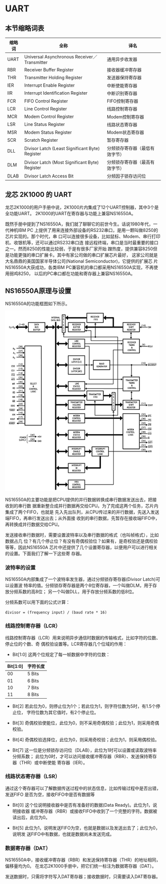 # UART
## 本节缩略词表

缩略词 | 全称 | 译名
-------|------|------
UART | Universal Asynchronous Receiver／Transmitter | 通用异步收发器
RBR | Receiver Buffer Register | 接收器缓冲寄存器
THR | Transmitter Holding Register | 发送器保持寄存器
IER | Interrupt Enable Register | 中断使能寄存器
IIR | Interrupt Identification Register | 中断识别寄存器
FCR | FIFO Control Register | FIFO控制寄存器
LCR | Line Control Register | 线路控制寄存器
MCR | Modem Control Register | Modem控制寄存器
LSR | Line Status Register | 线路状态寄存器
MSR | Modem Status Register | Modem状态寄存器
SCR | Scratch Register | 暂存寄存器
DLL | Divisor Latch (Least Significant Byte) Register | 分频锁存寄存器（最低有效字节）
DLM | Divisor Latch (Most Significant Byte) Register | 分频锁存寄存器（最高有效字节）
DLAB | Divisor Latch Access Bit | 分频因子锁存访问位


## 龙芯 2K1000 的 UART
龙芯2K1000的用户手册中说，2K1000片内集成了12个UART控制器，其中3个是全功能UART。
2K1000的UART在寄存器与功能上兼容NS16550A。

既然手册中提到了NS16550A，我们就了聊聊它的前世今生。话说1980年代，一代神机IBM PC
上提供了用来连接外部设备的RS232串口，是用一颗叫做8250的芯片实现的。那个时代，串
口可以连接很多设备，比如鼠标、Modem、串行打印机、收银机等，还可以通过RS232串口连
接远程终端，串口是当时最重要的接口之一。然而8250的性能比较弱，于是有很多厂家开始
蹭热度，提供兼容8250但是功能更强的串口扩展卡。其中有家公司做的串口扩展芯片最好，
这家公司就是大名鼎鼎的美国国家半导体公司(National Semiconductor)，它提供的扩展芯
片NS16550A大获成功，各类IBM PC兼容机的串口都采用NS16550A实现，不再使用弱鸡8250，
以后的PC串口都在功能和寄存器上兼容NS16550A。

## NS16550A原理与设置
NS16550A的功能框图如下所示。

<img src="images/ns16550-blocks.jpg" width="500px">

NS16550A的主要功能是把CPU提供的并行数据转换成串行数据发送出去，把接收到的串行数
据重新整合成并行数据再交给CPU。为了完成这两个任务，芯片内集成了两个FIFO，也就是
先入先出队列，从CPU传过来的并行数据，先送入发送端FIFO，再串行发送出去；从外面接
收到的串行数据，先暂存在接收端FIFO中，再转换成并行数据交给CPU。

发送接收串行数据时，需要设置波特率以及串行数据的格式（也叫帧格式），比如数据占几
位？有几个停止位？有没有奇偶校验位？如果有，是奇校验还是偶校验等等，因此NS16550A
芯片中还提供了几个设置寄存器，以便用户可以进行相关的设置。下面我们了解一下这些寄
存器。

### 波特率的设置

NS16550A内部集成了一个波特率发生器，通过分频锁存寄存器(Divisor Latch)可以设置波
特率的值。分频锁存寄存器是两个8位寄存器，一个叫做DLM，用于存放分频系数的高8位；
另一个叫做DLL，用于存放分频系数的低8位。

分频系数可以用下面的公式计算：

`divisor = (frequency input) / (baud rate * 16)`

### 线路控制寄存器（LCR）

线路控制寄存器（LCR）用来说明异步通信时数据的传输格式，比如字符的位数、停止位的个数、奇
偶校验设置等。LCR寄存器几个位域的作用：
  * Bit[1:0] 这两个位规定了每一帧数据中字符的位数：
  
  Bit[1:0] | 字符长度
  ---------|---------
  00 | 5 Bits
  01 | 6 Bits
  10 | 7 Bits
  11 | 8 Bits
  
  * Bit[2] 若此位为0，则停止位为1个；若此位为1，则字符位数为5时，有1.5个停止位，
    字符位数为其它值时，有2个停止位。
    
  * Bit[3] 奇偶校验使能位，此位为0，则不采用奇偶校验；此位为1，则采用奇偶校验。
  
  * Bit[4] 奇偶校验选择位，此位为0，则采用奇校验；此位为1，则采用偶校验。
  
  * Bit[7] 这一位是分频锁存访问位（DLAB），此位为1时可以设置或读取波特率分频系数；
    此位为0时，才可以访问接收缓冲寄存器（RBR）、发送保持寄存器（THR）或中断使能
    寄存器（IER）。

### 线路状态寄存器（LSR）

通过这个寄存器可以了解数据传送过程中的状态信息，比如传输过程中是否出错，发送FIFO
是否为空，接收FIFO中是否有数据等

  * Bit[0] 这个位说明接收器中是否有准备好的数据(Data Ready)。此位为1，说明接收器
    缓冲寄存器（RBR）或接收FIFO中收到了一个完整的字符。数据被读出后，此位为0。
    
  * Bit[5] 此位为1，说明发送FIFO为空，也就是数据以及发送出去了；此位为0，说明发
    送FIFO中有数据，也就是数据尚未发送完成。
    
### 数据寄存器（DAT）

NS16550A中，接收缓冲寄存器（RBR）和发送保持寄存器（THR）的地址相同，偏移量均为0。
在龙芯2K1000手册中，把它们统一标注为数据寄存器（DAT）。

发送数据时，只需将字符写入DAT寄存器；接收数据时，只需要读入DAT寄存器。


